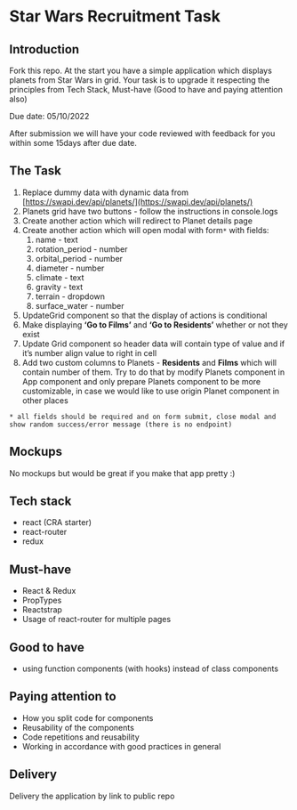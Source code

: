# Star Wars Recruitment Task

## Introduction

Fork this repo.
At the start you have a simple application which displays planets from Star Wars in grid. Your task is to upgrade it respecting the principles from Tech Stack, Must-have (Good to have and paying attention also)

Due date: 05/10/2022

After submission we will have your code reviewed with feedback for you within some 15days after due date.

## The Task
1. Replace dummy data with dynamic data from [https://swapi.dev/api/planets/](https://swapi.dev/api/planets/)
1. Planets grid have two buttons - follow the instructions in console.logs
1. Create another action which will redirect to Planet details page
1. Create another action which will open modal with form`*` with fields:
   1. name - text
   1. rotation_period - number
   1. orbital_period - number
   1. diameter - number
   1. climate - text
   1. gravity  - text
   1. terrain - dropdown
   1. surface_water - number
1. UpdateGrid component so that the display of actions is conditional
1. Make displaying **‘Go to Films’** and **‘Go to Residents’** whether or not they exist
1. Update Grid component so header data will contain type of value and if it’s number align value to right in cell
1. Add two custom columns to Planets - **Residents** and **Films** which will contain number of them. Try to do that by modify Planets component in App component and only prepare Planets component to be more customizable, in case we would like to use origin Planet component in other places

`* all fields should be required and on form submit, close modal and show random success/error message (there is no endpoint)`

## Mockups
No mockups but would be great if you make that app pretty :)

## Tech stack
* react (CRA starter)
* react-router
* redux

## Must-have
* React & Redux
* PropTypes
* Reactstrap
* Usage of react-router for multiple pages

## Good to have
* using function components (with hooks) instead of class components

## Paying attention to
* How you split code for components
* Reusability of the components
* Code repetitions and reusability
* Working in accordance with good practices in general

## Delivery
Delivery the application by link to public repo
